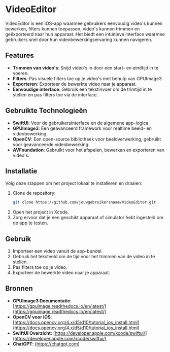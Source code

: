 # VideoEditor

VideoEditor is een iOS-app waarmee gebruikers eenvoudig video's kunnen bewerken, filters kunnen toepassen, video's kunnen trimmen en geëxporteerd naar hun apparaat. Het biedt een intuïtieve interface waarmee gebruikers snel door hun videobewerkingservaring kunnen navigeren.

## Features

- **Trimmen van video's**: Snijd video's in door een start- en eindtijd in te voeren.
- **Filters**: Pas visuele filters toe op je video's met behulp van GPUImage3.
- **Exporteren**: Exporteer de bewerkte video naar je apparaat.
- **Eenvoudige interface**: Gebruik een tekstinvoer om de trimtijd in te stellen en pas filters toe via de interface.

## Gebruikte Technologieën

- **SwiftUI**: Voor de gebruikersinterface en de algemene app-logica.
- **GPUImage3**: Een geavanceerd framework voor realtime beeld- en videobewerking.
- **OpenCV**: Een open-source bibliotheek voor beeldverwerking, gebruikt voor geavanceerde videobewerking.
- **AVFoundation**: Gebruikt voor het afspelen, bewerken en exporteren van video's.

## Installatie

Volg deze stappen om het project lokaal te installeren en draaien:

1. Clone de repository:
    ```bash
    git clone https://github.com/jouwgebruikersnaam/VideoEditor.git
    ```
2. Open het project in Xcode.
3. Zorg ervoor dat je een geschikt apparaat of simulator hebt ingesteld om de app te testen.

## Gebruik

1. Importeer een video vanuit de app-bundel.
2. Gebruik het tekstveld om de tijd voor het trimmen van de video in te stellen.
3. Pas filters toe op je video.
4. Exporteer de bewerkte video naar je apparaat.

## Bronnen

- **GPUImage3 Documentatie**: [https://gpuimage.readthedocs.io/en/latest/](https://gpuimage.readthedocs.io/en/latest/)
- **OpenCV voor iOS**: [https://docs.opencv.org/4.x/d5/d10/tutorial_ios_install.html](https://docs.opencv.org/4.x/d5/d10/tutorial_ios_install.html)
- **SwiftUI Overzicht**: [https://developer.apple.com/xcode/swiftui/](https://developer.apple.com/xcode/swiftui/)
- **ChatGPT**: (https://chatgpt.com)

